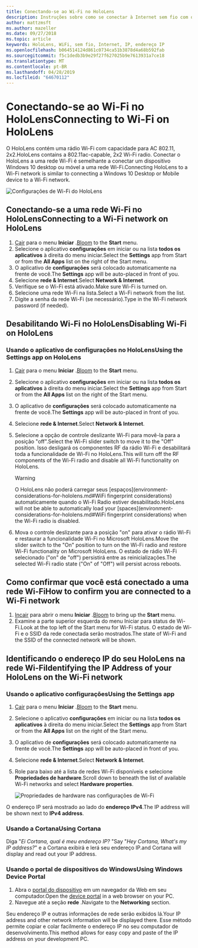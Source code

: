 ```yaml
---
title: Conectando-se ao Wi-Fi no HoloLens
description: Instruções sobre como se conectar à Internet sem fio com o HoloLens e como identificar o endereço IP do dispositivo.
author: mattzmsft
ms.author: mazeller
ms.date: 09/27/2018
ms.topic: article
keywords: HoloLens, WiFi, sem fio, Internet, IP, endereço IP
ms.openlocfilehash: b064514124d861c0734ca51b3878d4a68b592fab
ms.sourcegitcommit: f5c1dedb3b9e29f27f627025b9e7613931a7ce18
ms.translationtype: MT
ms.contentlocale: pt-BR
ms.lasthandoff: 04/28/2019
ms.locfileid: "64670112"
---
```

# <a name="connecting-to-wi-fi-on-hololens"></a><span data-ttu-id="a9b8f-104">Conectando-se ao Wi-Fi no HoloLens</span><span class="sxs-lookup"><span data-stu-id="a9b8f-104">Connecting to Wi-Fi on HoloLens</span></span>

<span data-ttu-id="a9b8f-105">O HoloLens contém uma rádio Wi-Fi com capacidade para AC 802.11, 2x2.</span><span class="sxs-lookup"><span data-stu-id="a9b8f-105">HoloLens contains a 802.11ac-capable, 2x2 Wi-Fi radio.</span></span> <span data-ttu-id="a9b8f-106">Conectar o HoloLens a uma rede Wi-Fi é semelhante a conectar um dispositivo Windows 10 desktop ou móvel a uma rede Wi-Fi.</span><span class="sxs-lookup"><span data-stu-id="a9b8f-106">Connecting HoloLens to a Wi-Fi network is similar to connecting a Windows 10 Desktop or Mobile device to a Wi-Fi network.</span></span>

![Configurações de Wi-Fi do HoloLens](images/wifi-hololens-600px.jpg)

## <a name="connecting-to-a-wi-fi-network-on-hololens"></a><span data-ttu-id="a9b8f-108">Conectando-se a uma rede Wi-Fi no HoloLens</span><span class="sxs-lookup"><span data-stu-id="a9b8f-108">Connecting to a Wi-Fi network on HoloLens</span></span>

1. <span data-ttu-id="a9b8f-109">[Cair](gestures.md#bloom) para o menu **Iniciar** .</span><span class="sxs-lookup"><span data-stu-id="a9b8f-109">[Bloom](gestures.md#bloom) to the **Start** menu.</span></span>
2. <span data-ttu-id="a9b8f-110">Selecione o aplicativo **configurações** em iniciar ou na lista **todos os aplicativos** à direita do menu iniciar.</span><span class="sxs-lookup"><span data-stu-id="a9b8f-110">Select the **Settings** app from Start or from the **All Apps** list on the right of the Start menu.</span></span>
3. <span data-ttu-id="a9b8f-111">O aplicativo de **configurações** será colocado automaticamente na frente de você.</span><span class="sxs-lookup"><span data-stu-id="a9b8f-111">The **Settings** app will be auto-placed in front of you.</span></span>
4. <span data-ttu-id="a9b8f-112">Selecione **rede & Internet**.</span><span class="sxs-lookup"><span data-stu-id="a9b8f-112">Select **Network & Internet**.</span></span>
5. <span data-ttu-id="a9b8f-113">Verifique se o Wi-Fi está ativado.</span><span class="sxs-lookup"><span data-stu-id="a9b8f-113">Make sure Wi-Fi is turned on.</span></span>
6. <span data-ttu-id="a9b8f-114">Selecione uma rede Wi-Fi na lista.</span><span class="sxs-lookup"><span data-stu-id="a9b8f-114">Select a Wi-Fi network from the list.</span></span>
7. <span data-ttu-id="a9b8f-115">Digite a senha da rede Wi-Fi (se necessário).</span><span class="sxs-lookup"><span data-stu-id="a9b8f-115">Type in the Wi-Fi network password (if needed).</span></span>

## <a name="disabling-wi-fi-on-hololens"></a><span data-ttu-id="a9b8f-116">Desabilitando Wi-Fi no HoloLens</span><span class="sxs-lookup"><span data-stu-id="a9b8f-116">Disabling Wi-Fi on HoloLens</span></span>

### <a name="using-the-settings-app-on-hololens"></a><span data-ttu-id="a9b8f-117">Usando o aplicativo de configurações no HoloLens</span><span class="sxs-lookup"><span data-stu-id="a9b8f-117">Using the Settings app on HoloLens</span></span>

1. <span data-ttu-id="a9b8f-118">[Cair](gestures.md#bloom) para o menu **Iniciar** .</span><span class="sxs-lookup"><span data-stu-id="a9b8f-118">[Bloom](gestures.md#bloom) to the **Start** menu.</span></span>
2. <span data-ttu-id="a9b8f-119">Selecione o aplicativo **configurações** em iniciar ou na lista **todos os aplicativos** à direita do menu iniciar.</span><span class="sxs-lookup"><span data-stu-id="a9b8f-119">Select the **Settings** app from Start or from the **All Apps** list on the right of the Start menu.</span></span>
3. <span data-ttu-id="a9b8f-120">O aplicativo de **configurações** será colocado automaticamente na frente de você.</span><span class="sxs-lookup"><span data-stu-id="a9b8f-120">The **Settings** app will be auto-placed in front of you.</span></span>
4. <span data-ttu-id="a9b8f-121">Selecione **rede & Internet**.</span><span class="sxs-lookup"><span data-stu-id="a9b8f-121">Select **Network & Internet**.</span></span>
5. <span data-ttu-id="a9b8f-122">Selecione a opção de controle deslizante Wi-Fi para movê-la para a posição "off".</span><span class="sxs-lookup"><span data-stu-id="a9b8f-122">Select the Wi-Fi slider switch to move it to the "Off" position.</span></span> <span data-ttu-id="a9b8f-123">Isso desligará os componentes RF da rádio Wi-Fi e desabilitará toda a funcionalidade de Wi-Fi no HoloLens.</span><span class="sxs-lookup"><span data-stu-id="a9b8f-123">This will turn off the RF components of the Wi-Fi radio and disable all Wi-Fi functionality on HoloLens.</span></span> 

    >[!WARNING]
    ><span data-ttu-id="a9b8f-124">O HoloLens não poderá carregar seus [espaços](environment-considerations-for-hololens.md#WiFi fingerprint considerations) automaticamente quando o Wi-Fi Radio estiver desabilitado.</span><span class="sxs-lookup"><span data-stu-id="a9b8f-124">HoloLens will not be able to automatically load your [spaces](environment-considerations-for-hololens.md#WiFi fingerprint considerations) when the Wi-Fi radio is disabled.</span></span>
    
6. <span data-ttu-id="a9b8f-125">Mova o controle deslizante para a posição "on" para ativar o rádio Wi-Fi e restaurar a funcionalidade Wi-Fi no Microsoft HoloLens.</span><span class="sxs-lookup"><span data-stu-id="a9b8f-125">Move the slider switch to the "On" position to turn on the Wi-Fi radio and restore Wi-Fi functionality on Microsoft HoloLens.</span></span> <span data-ttu-id="a9b8f-126">O estado de rádio Wi-Fi selecionado ("on" de "off") persistirá entre as reinicializações.</span><span class="sxs-lookup"><span data-stu-id="a9b8f-126">The selected Wi-Fi radio state ("On" of "Off") will persist across reboots.</span></span>

## <a name="how-to-confirm-you-are-connected-to-a-wi-fi-network"></a><span data-ttu-id="a9b8f-127">Como confirmar que você está conectado a uma rede Wi-Fi</span><span class="sxs-lookup"><span data-stu-id="a9b8f-127">How to confirm you are connected to a Wi-Fi network</span></span>

1. <span data-ttu-id="a9b8f-128">[Incair](gestures.md#bloom) para abrir o menu **Iniciar** .</span><span class="sxs-lookup"><span data-stu-id="a9b8f-128">[Bloom](gestures.md#bloom) to bring up the **Start** menu.</span></span>
2. <span data-ttu-id="a9b8f-129">Examine a parte superior esquerda do menu Iniciar para status de Wi-Fi.</span><span class="sxs-lookup"><span data-stu-id="a9b8f-129">Look at the top left of the Start menu for Wi-Fi status.</span></span> <span data-ttu-id="a9b8f-130">O estado de Wi-Fi e o SSID da rede conectada serão mostrados.</span><span class="sxs-lookup"><span data-stu-id="a9b8f-130">The state of Wi-Fi and the SSID of the connected network will be shown.</span></span>

## <a name="identifying-the-ip-address-of-your-hololens-on-the-wi-fi-network"></a><span data-ttu-id="a9b8f-131">Identificando o endereço IP do seu HoloLens na rede Wi-Fi</span><span class="sxs-lookup"><span data-stu-id="a9b8f-131">Identifying the IP Address of your HoloLens on the Wi-Fi network</span></span>

### <a name="using-the-settings-app"></a><span data-ttu-id="a9b8f-132">Usando o aplicativo configurações</span><span class="sxs-lookup"><span data-stu-id="a9b8f-132">Using the Settings app</span></span>

1. <span data-ttu-id="a9b8f-133">[Cair](gestures.md#bloom) para o menu **Iniciar** .</span><span class="sxs-lookup"><span data-stu-id="a9b8f-133">[Bloom](gestures.md#bloom) to the **Start** menu.</span></span>
2. <span data-ttu-id="a9b8f-134">Selecione o aplicativo **configurações** em iniciar ou na lista **todos os aplicativos** à direita do menu iniciar.</span><span class="sxs-lookup"><span data-stu-id="a9b8f-134">Select the **Settings** app from Start or from the **All Apps** list on the right of the Start menu.</span></span>
3. <span data-ttu-id="a9b8f-135">O aplicativo de **configurações** será colocado automaticamente na frente de você.</span><span class="sxs-lookup"><span data-stu-id="a9b8f-135">The **Settings** app will be auto-placed in front of you.</span></span>
4. <span data-ttu-id="a9b8f-136">Selecione **rede & Internet**.</span><span class="sxs-lookup"><span data-stu-id="a9b8f-136">Select **Network & Internet**.</span></span>
5. <span data-ttu-id="a9b8f-137">Role para baixo até a lista de redes Wi-Fi disponíveis e selecione **Propriedades de hardware**.</span><span class="sxs-lookup"><span data-stu-id="a9b8f-137">Scroll down to beneath the list of available Wi-Fi networks and select **Hardware properties**.</span></span>

    ![Propriedades de hardware nas configurações de Wi-Fi](images/wifi-hololens-hwdetails.jpg)

<span data-ttu-id="a9b8f-139">O endereço IP será mostrado ao lado do **endereço IPv4**.</span><span class="sxs-lookup"><span data-stu-id="a9b8f-139">The IP address will be shown next to **IPv4 address**.</span></span>

### <a name="using-cortana"></a><span data-ttu-id="a9b8f-140">Usando a Cortana</span><span class="sxs-lookup"><span data-stu-id="a9b8f-140">Using Cortana</span></span>

<span data-ttu-id="a9b8f-141">Diga "*Ei Cortana, qual é meu endereço IP?* "</span><span class="sxs-lookup"><span data-stu-id="a9b8f-141">Say "*Hey Cortana, What's my IP address?*"</span></span> <span data-ttu-id="a9b8f-142">e a Cortana exibirá e lerá seu endereço IP.</span><span class="sxs-lookup"><span data-stu-id="a9b8f-142">and Cortana will display and read out your IP address.</span></span>

### <a name="using-windows-device-portal"></a><span data-ttu-id="a9b8f-143">Usando o portal de dispositivos do Windows</span><span class="sxs-lookup"><span data-stu-id="a9b8f-143">Using Windows Device Portal</span></span>

1. <span data-ttu-id="a9b8f-144">Abra o [portal do dispositivo](using-the-windows-device-portal.md#networking) em um navegador da Web em seu computador.</span><span class="sxs-lookup"><span data-stu-id="a9b8f-144">Open the [device portal](using-the-windows-device-portal.md#networking) in a web browser on your PC.</span></span>
2. <span data-ttu-id="a9b8f-145">Navegue até a seção **rede** .</span><span class="sxs-lookup"><span data-stu-id="a9b8f-145">Navigate to the **Networking** section.</span></span>

<span data-ttu-id="a9b8f-146">Seu endereço IP e outras informações de rede serão exibidos lá.</span><span class="sxs-lookup"><span data-stu-id="a9b8f-146">Your IP address and other network information will be displayed there.</span></span> <span data-ttu-id="a9b8f-147">Esse método permite copiar e colar facilmente o endereço IP no seu computador de desenvolvimento.</span><span class="sxs-lookup"><span data-stu-id="a9b8f-147">This method allows for easy copy and paste of the IP address on your development PC.</span></span>
